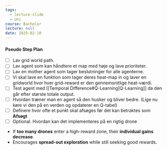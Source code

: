 ```yaml
---
tags:
  - lecture-slide
  - uni
course: Bachelor
lecture: null
date: 2025-02-10
---
```


#### Pseudo Step Plan
 - [ ] Lav grid world path.
 - [ ] Lav agent som kan håndtere et map med høje og lave prioriteter.
 - [ ] Lav en mother agent som tager beslutninger for alle agenterne.
 - [ ] Vi skal lave en funktion som tager deres heat-map in og laver en gridworld hvor hver grid-reward er den gennemsnitlige heat-værdi.
 - [ ] Test agent med [[Temporal Difference#Q-Learning|Q-Learning]] da den går efter største totale output.
 - [ ] Hvordan træner man en agent så den husker og bliver bedre. (Lige nu køre vi den på en verden og opdaterer en Q-tabel)
 - [ ] Definere hvor ofte et punkt skal afsøges før det kan betraktes som  **Afsøgt** 
 - [ ] Optional. Hvordan kan det implementeres på en rigtig drone

- If **too many drones** enter a high-reward zone, their **individual gains decrease**.
- Encourages **spread-out exploration** while still seeking good rewards.